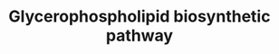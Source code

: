 ---
annotations:
- type: Pathway Ontology
  value: glycerophospholipid metabolic pathway
- type: Pathway Ontology
  value: phosphatidylcholine metabolic pathway
- type: Pathway Ontology
  value: phosphoinositide metabolic pathway
authors:
- Amanzo
- MaintBot
- Mkutmon
- Egonw
- DeSl
- Elisa
- L Dupuis
- Eweitz
- Conroy lipids
description: 'Glycerophospholipids or phosphoglycerides, in which the hydrophobic
  regions are composed of two fatty acids joined to glycerol; and sphingolipids, in
  which a single fatty acid is joined to a fatty amine, sphingosine, are glycerol-based
  phospholipids and the main component of biological membranes. The hydrophilic moieties
  in these amphipathic compounds may be as a simple as a single -OH at one end of
  the sterol ring system, or they may be more complex. Glycerophospholipds, as well
  as sphingolipids, contained polar or charged alcohols at their polar ends; some
  also contain phosphate groups.  In glycerophospholipids, two fatty acids are ester-linked
  to glycerol at C-1 and C-2, and a highly polar or charged (and therefore hydrophilic)
  head group is attached to C-3 through a phosphodiester bond. All glycerophospholipds
  are derivatives of phosphatidic acid and are named for their polar head groups (e.g.,
  phosphatidylethanolamine and phosphatidylcholine). All have a negative charge on
  the phosphate group at pH 7.0. The head-goup alcohol may also contribute one or
  more charges at pH near 7.0. The fatty acids in glycerophospholipds can be any of
  a wide variety. They are different in different species, in different tissues of
  the same species, and in different types of glycerophospholipids in the same cell
  or tissue. In general, glycerophospholipids contain a saturated fatty acid at C-1
  and an unsaturated fatty acid at C-2, and, in general terms, the fatty acyl groups
  are generally 16 or 18 carbons long.  Eukaryotic membranes contain significant amounts
  of two other types of glycerophospholipids: Plasmalogens and Alkylacylglycerophospholipids.
  Plasmalogens contain a hydrocarbon chain linked to glycerol C-1 via vinyl ether
  linkage whereas alkylacylglycerophospholipids the alkyl substituent at glycerol
  C-1 is attached via an ether linkage. About 20% of mammalian glycerophospholipids
  are plasmalogens, this percentage varies both from species to species and from tissue
  to tissue within a given organism. While plasmalogens comprise only about 0.8% of
  the phospholipids in human liver, they account for around 23% of those in human
  nervous tissue. The alkylacylglycerophospholipids are less abundant than the plasmalogens,
  e.g., about 59% of ethanolamine glycerophospholipids of human heart are plasmalogens,
  whereas only 3.6% are alkylacylglycerophospholipids. However, in bovine erythrocytes,
  75% of the ethanolamine glycerophospholipids are of alkylacyl type.'
last-edited: 2021-11-22
organisms:
- Homo sapiens
redirect_from:
- /index.php/Pathway:WP2533
- /instance/WP2533
schema-jsonld:
- '@context': https://schema.org/
  '@id': https://wikipathways.github.io/pathways/WP2533.html
  '@type': Dataset
  creator:
    '@type': Organization
    name: WikiPathways
  description: 'Glycerophospholipids or phosphoglycerides, in which the hydrophobic
    regions are composed of two fatty acids joined to glycerol; and sphingolipids,
    in which a single fatty acid is joined to a fatty amine, sphingosine, are glycerol-based
    phospholipids and the main component of biological membranes. The hydrophilic
    moieties in these amphipathic compounds may be as a simple as a single -OH at
    one end of the sterol ring system, or they may be more complex. Glycerophospholipds,
    as well as sphingolipids, contained polar or charged alcohols at their polar ends;
    some also contain phosphate groups.  In glycerophospholipids, two fatty acids
    are ester-linked to glycerol at C-1 and C-2, and a highly polar or charged (and
    therefore hydrophilic) head group is attached to C-3 through a phosphodiester
    bond. All glycerophospholipds are derivatives of phosphatidic acid and are named
    for their polar head groups (e.g., phosphatidylethanolamine and phosphatidylcholine).
    All have a negative charge on the phosphate group at pH 7.0. The head-goup alcohol
    may also contribute one or more charges at pH near 7.0. The fatty acids in glycerophospholipds
    can be any of a wide variety. They are different in different species, in different
    tissues of the same species, and in different types of glycerophospholipids in
    the same cell or tissue. In general, glycerophospholipids contain a saturated
    fatty acid at C-1 and an unsaturated fatty acid at C-2, and, in general terms,
    the fatty acyl groups are generally 16 or 18 carbons long.  Eukaryotic membranes
    contain significant amounts of two other types of glycerophospholipids: Plasmalogens
    and Alkylacylglycerophospholipids. Plasmalogens contain a hydrocarbon chain linked
    to glycerol C-1 via vinyl ether linkage whereas alkylacylglycerophospholipids
    the alkyl substituent at glycerol C-1 is attached via an ether linkage. About
    20% of mammalian glycerophospholipids are plasmalogens, this percentage varies
    both from species to species and from tissue to tissue within a given organism.
    While plasmalogens comprise only about 0.8% of the phospholipids in human liver,
    they account for around 23% of those in human nervous tissue. The alkylacylglycerophospholipids
    are less abundant than the plasmalogens, e.g., about 59% of ethanolamine glycerophospholipids
    of human heart are plasmalogens, whereas only 3.6% are alkylacylglycerophospholipids.
    However, in bovine erythrocytes, 75% of the ethanolamine glycerophospholipids
    are of alkylacyl type.'
  keywords:
  - ''
  - (PS)
  - glycerophosphocholine
  - (Coenzyme II)
  - EC 2.7.8.29
  - Ethanolamine
  - (Lysophosphatidic acid; LPA)
  - Cytidine triphosphate
  - PK3CG
  - NAD+
  - PK3CA
  - (PGP)
  - Fatty acid Metabolism
  - 1,2-diacyl-sn-glycero-3-phospho-(1'-sn-glycero-phosphate)
  - 1D-myo-Inositol-1-P
  - Cardiolipin synthase
  - 1-phosphatidylinositol 4-kinase
  - EC 2.1.1.17
  - S-Adenosylhomocysteine
  - Acyl-CoA
  - Ethanolamine-phosphate cytidylyltransferase
  - GPAT1
  - (Diacylglycerol cholinephosphotransferase)
  - 1-acyl-sn-glycero-3-phosphate
  - Choline
  - EC 2.1.1.-
  - 1-alkyl-2-acyl-sn-glycerol 3-phosphate
  - 3 (S-adenosyl-methionine)
  - NADH + H+
  - 1-Acyl dihydroxyacetone phosphate
  - Acylglycerone-phosphate reductase
  - Cardiolipin
  - EC 1.14.99.19
  - EC 2.7.7.41
  - Phosphatidate cytidylyltransferase
  - (Ethanolaminephosphotransferase)
  - CDP-choline
  - Glycolysis
  - D-Glucose-6-P
  - EC 2.3.1.-
  - EC 2.7.7.14
  - EC 2.7.8.2
  - Phospholipase A2
  - EC 2.7.8.-
  - Cytidine diphosphate ethanolamine
  - (PE)
  - GPAT2
  - (Acyl-CoA)
  - PK3CB
  - Glycerol-3-phosphate 1-O-acyltransferase
  - Fatty acyl-CoA
  - '[PIP2(4'',5'')]'
  - Choline-phosphate cytidylyltransferase
  - Acyl coenzyme A
  - (CTP)
  - phosphotransferase
  - EC 2.7.1.32
  - 1,2-diacyl-sn-glycero-3-phosphate
  - Glycerol-3-phosphate dehydrogenase (NAD+)
  - 1,2-diacyl-sn-glycero-3-phosphocholine
  - CTP
  - 1,2-diacyl-sn-glycero-3-phospho-(1'-sn-glycerol)
  - N-Methyltransferase
  - (Lyso PAF)
  - Shark liver oil
  - ATP
  - 1-Alkyl-2-acetyl-sn-glycerol
  - (CMP)
  - 'CDP-ethanolamine:'
  - 1-alkyl-2-acetyl-sn-glycero-3-phosphocholine
  - CoA-SH
  - (ATP)
  - PPi
  - ADP
  - (Octanoyl DHAP)
  - (Phosphatidic acid; PA)
  - Phosphatidate phosphatase
  - (Coenzyme I)
  - Inositol
  - GPAT3
  - 1-alkenyl-2-acylglycero-
  - Phosphatidylinositol-4-phosphate
  - EC 3.1.3.27
  - EC 2.7.8.11
  - 1-alkyl-sn-glycero-3-phosphocholine
  - Dihydroxyacetone phosphate acyltransferase
  - EC 1.1.1.8
  - CMP
  - sn-glycerol-3-phosphate
  - (CDP-DAG, CMP-PA)
  - (Plasmanic acid)
  - EC 3.1.1.4
  - 1-alkyl-2-acyl-sn-glycero-
  - CDP-choline:1-alkyl-2-acyl-sn-glycerophosphocholine transferase
  - Adenosine diphosphate
  - (Acyl-DHAP)
  - EC 2.3.1.105
  - 1-alkyl-2-acyl-sn-glycero-3-phosphate phosphatase
  - GPAT4
  - EC 2.3.1.15, mitochondrial
  - Coenzyme A
  - '[PIP3(3'',4'',5'')]'
  - 3-phosphoethanolamine
  - 1-Alkyl-sn-glycerol 3-phosphate
  - 2H2O
  - (Phosphatidate phosphatase)
  - Ethanolamine kinase
  - EC 2.3.1.52
  - NADP
  - 1-phosphatidylinositol 4-phosphate 5-kinase
  - (AdoMet)
  - Pi
  - 1-Alkylglycerophosphocholine O-acetyltransferase
  - Alkylglycerol kinase
  - 3 (S-adenosylhomocysteine)
  - (PI)
  - L-serine-phosphatidylethanolamine phosphatidyltransferase
  - (Platelet Activating Factor, PAF)
  - (AdoHcy)
  - Alkylacetylglycerophosphatase
  - EC 2.7.8.5
  - phosphoethanolamine
  - Pyrimidine Metabolism
  - Phosphatidylinositol-4,5-bisphosphate
  - EC 2.7.1.68
  - 1,2-diacyl-sn-glycero-3-phosphoserine
  - Alkyldihydroxyacetonephosphate synthase
  - Diacylglycerol cholinephosphotransferase
  - EC 2.7.1.30
  - 1,2-diacyl-sn-glycero-3-phosphoethanolamine
  - 2-acylglycerol-3-phosphate O-acyltransferase
  - Acyl group
  - Glycerol
  - 1,2-diacyl-sn-glycero-3-cytidine-5'-diphosphate
  - EC 2.3.1.15
  - Glycerol-3-P
  - O2 + NADH + H+
  - (CoA-SH)
  - Choline kinase
  - Nitrogen group transferasa
  - (PG)
  - Ethanolaminephosphotransferase
  - EC 3.1.3.59
  - Phosphatidylglycerophosphatase
  - Alkylglycerophosphate 2-O-acetyltransferase
  - (PC, Lecithin)
  - (ADP)
  - EC 2.5.1.26
  - 1-alkyl-2-acyl-sn-glycero-3-phosphocholine
  - 1-Alkyl-2-acetyl-sn-glycerol 3-phosphate
  - NADPH + H+
  - Phosphatidylethanolamine N-methyltransferase
  - (Cholinephosphotransferase 1)
  - EC 2.7.7.15
  - Phosphatidylinositol-4,5-bisphosphate 3-kinase
  - (CDP-ethanolamine)
  - (DPG, CL)
  - S-Adenosylmethionine
  - 1-alkyl-2-acyl-sn-glycerol
  - 'Acyl-CoA:'
  - Adenosine triphosphate
  - (1,2-diacylglycerol; 1,2-DAG)
  - EC 2.3.1.42
  - (Triacylglycerol; TAG)
  - CDP-DAG
  - (glycerol-3-P)
  - (Plasmanylcholine)
  - Acetyl-CoA
  - EC 2.3.1.67
  - Serine
  - PK3CD
  - Phosphatidylinositol3,4,5-triphosphate
  - (PIP)
  - EC 3.1.3.4
  - (Choline-P)
  - 1,2-diacyl-sn-glycero-3-phospho-(1'-myo-inositol)
  - 1-Alkyl-sn-glycerol
  - CDP-diacylglycerol-glycerol-3-phosphate 3-phosphatidyltransferase
  - Ethanolamine phosphate
  - IPMK
  - EC 2.7.8.1
  - EC 2.7.1.153
  - Diacylglycerol O-acyltransferase
  - EC 2.7.1.93
  - Dihydroxyacetone phosphate
  - triacyl-sn-glycerol
  - (Plasmanylethanolamine desaturase)
  - Ethanolamine-
  - CDP-ethanolamine
  - Phospholipase C
  - EC 3.1.4.3
  - Glycerol kinase
  - H2O
  - Phosphorylethanolamine
  - EC 1.1.1.101
  - CDP-diacylglyreol-inositol 3-phosphatidyltransferase
  - EC 2.6.-.-
  - Cytochrome b
  - Cytidine monophosphate
  - (Alkyl-DHAP synthase)
  - 1-Alkyldihydroxyacetone phosphate
  - 1-Alkenyl-2-acyl-
  - EC 2.7.1.67
  - EC 2.7.1.82
  - 1,2-diacyl-sn-glycerol
  - Phosphocholine
  - EC 2.3.1.20
  license: CC0
  name: Glycerophospholipid biosynthetic pathway
seo: CreativeWork
title: Glycerophospholipid biosynthetic pathway
wpid: WP2533
---